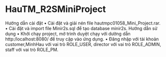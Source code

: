 # HauTM_R2SMiniProject
Hướng dẫn cài đặt
•	Cài đặt và giải nén file hautmpc01058_Mini_Project.rar.
•	Cài đặt và import file Minir2s.sql để tạo database minir2s.
Hướng dẫn sử dụng
•	Khởi chạy project, mở trình duyệt chạy với dường dẫn  http:/localhost:8080/ để truy cập vào ứng dụng.
•	Đăng nhập với tài khoản customer,MinhHau với vai trò ROLE_USER, director với vai trò ROLE_ADMIN, staff với vai trò ROLE_PM.
